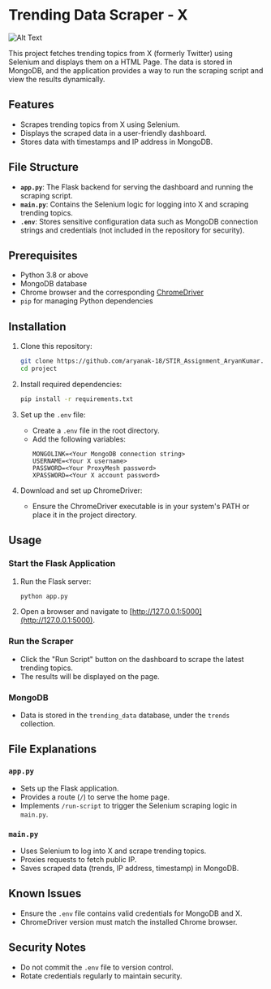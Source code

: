 # Trending Data Scraper - X

![Alt Text](https://drive.google.com/file/d/1ryEEmh2PrYGlIZFaNIgBmyghnm8kNMgb/view?usp=sharing)



This project fetches trending topics from X (formerly Twitter) using Selenium and displays them on a HTML Page. The data is stored in MongoDB, and the application provides a way to run the scraping script and view the results dynamically.

## Features
- Scrapes trending topics from X using Selenium.
- Displays the scraped data in a user-friendly dashboard.
- Stores data with timestamps and IP address in MongoDB.

## File Structure
- **`app.py`**: The Flask backend for serving the dashboard and running the scraping script.
- **`main.py`**: Contains the Selenium logic for logging into X and scraping trending topics.
- **`.env`**: Stores sensitive configuration data such as MongoDB connection strings and credentials (not included in the repository for security).

## Prerequisites
- Python 3.8 or above
- MongoDB database
- Chrome browser and the corresponding [ChromeDriver](https://sites.google.com/chromium.org/driver/)
- `pip` for managing Python dependencies

## Installation
1. Clone this repository:
   ```bash
   git clone https://github.com/aryanak-18/STIR_Assignment_AryanKumar.git
   cd project
   ```

2. Install required dependencies:
   ```bash
   pip install -r requirements.txt
   ```

3. Set up the `.env` file:
   - Create a `.env` file in the root directory.
   - Add the following variables:
     ```env
     MONGOLINK=<Your MongoDB connection string>
     USERNAME=<Your X username>
     PASSWORD=<Your ProxyMesh password>
     XPASSWORD=<Your X account password>
     ```

4. Download and set up ChromeDriver:
   - Ensure the ChromeDriver executable is in your system's PATH or place it in the project directory.

## Usage
### Start the Flask Application
1. Run the Flask server:
   ```bash
   python app.py
   ```
2. Open a browser and navigate to [http://127.0.0.1:5000](http://127.0.0.1:5000).

### Run the Scraper
- Click the "Run Script" button on the dashboard to scrape the latest trending topics.
- The results will be displayed on the page.

### MongoDB
- Data is stored in the `trending_data` database, under the `trends` collection.

## File Explanations
### `app.py`
- Sets up the Flask application.
- Provides a route (`/`) to serve the home page.
- Implements `/run-script` to trigger the Selenium scraping logic in `main.py`.

### `main.py`
- Uses Selenium to log into X and scrape trending topics.
- Proxies requests to fetch public IP.
- Saves scraped data (trends, IP address, timestamp) in MongoDB.

## Known Issues
- Ensure the `.env` file contains valid credentials for MongoDB and X.
- ChromeDriver version must match the installed Chrome browser.

## Security Notes
- Do not commit the `.env` file to version control.
- Rotate credentials regularly to maintain security.